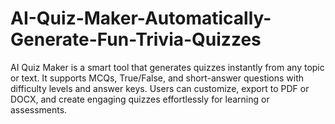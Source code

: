 # AI-Quiz-Maker-Automatically-Generate-Fun-Trivia-Quizzes
AI Quiz Maker is a smart tool that generates quizzes instantly from any topic or text. It supports MCQs, True/False, and short-answer questions with difficulty levels and answer keys. Users can customize, export to PDF or DOCX, and create engaging quizzes effortlessly for learning or assessments.
